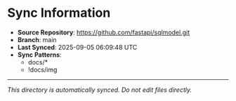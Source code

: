# Sync Information

- **Source Repository**: https://github.com/fastapi/sqlmodel.git
- **Branch**: main
- **Last Synced**: 2025-09-05 06:09:48 UTC
- **Sync Patterns**:
  - docs/*
  - !docs/img

---
*This directory is automatically synced. Do not edit files directly.*

